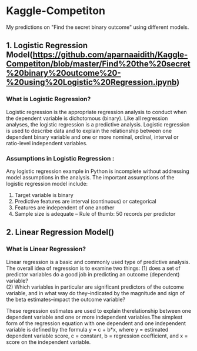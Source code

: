 # Kaggle-Competiton
My predictions on "Find the secret binary outcome" using different models.
  ## 1. Logistic Regression Model(https://github.com/aparnaaidith/Kaggle-Competiton/blob/master/Find%20the%20secret%20binary%20outcome%20-%20using%20Logistic%20Regression.ipynb)
   ### What is Logistic Regression?
   Logistic regression is the appropriate regression analysis to conduct when the dependent variable is dichotomous (binary).    Like all regression analyses, the logistic regression is a predictive analysis.  Logistic regression is used to describe      data and to explain the relationship between one dependent binary variable and one or more nominal, ordinal, interval or      ratio-level independent variables.
   
   ### Assumptions in Logistic Regression :
   Any logistic regression example in Python is incomplete without addressing model assumptions in the analysis. The important    assumptions of the logistic regression model include:

   1. Target variable is binary
   2. Predictive features are interval (continuous) or categorical
   3. Features are independent of one another
   4. Sample size is adequate – Rule of thumb: 50 records per predictor
  ## 2. Linear Regression Model()
  ### What is Linear Regression?
  Linear regression is a basic and commonly used type of predictive analysis.  The overall idea of regression is to examine     two things: 
  (1) does a set of predictor variables do a good job in predicting an outcome (dependent) variable?  
  (2) Which variables in particular are significant predictors of the outcome variable, and in what way do they–indicated by      the magnitude and sign of the beta estimates–impact the outcome variable?  
  
  These regression estimates are used to explain therelationship between one dependent variable and one or more independent     variables.The simplest form of the regression equation with one dependent and one independent variable is defined by the       formula y = c + b*x, where y = estimated dependent variable score, c = constant, b = regression coefficient, and x = score     on the independent variable.
